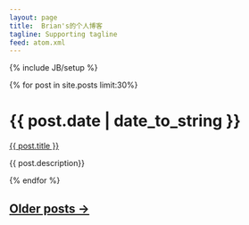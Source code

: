 ```yaml
---
layout: page
title:  Brian's的个人博客
tagline: Supporting tagline
feed: atom.xml
---
```

{% include JB/setup %}

<!--
<form action="/search.html" method="get" id="search_form">
<div align='right'>
<input type="text" name="q" placeholder="Keywords..." />
</div>
</form>


[![Feed icon](/files/css/feed-icon-14x14.png){:title="Atom feed of recent posts" .right}][feed]
[feed]: /atom.xml
-->

<!--
## **RECENT POSTS**
-->

{% for post in site.posts limit:30%}
<div class="section list">
<h1>{{ post.date | date_to_string }}</h1>
<p class="line">
<a class="title" href="{{ post.url }}">{{ post.title }}</a>
<!--
<a class="comments" href="{{ post.url }}/#disqus_thread">View Comments</a>
-->
</p>
<p class="excerpt">{{ post.description}}</p>
</div>
{% endfor %}

## [**Older posts &rarr;**](/archive.html)

<script type="text/javascript">
//<![CDATA[
(function() {
 var links = document.getElementsByTagName('a');
 var query = '?';
 for(var i = 0; i < links.length; i++) {
     if(links[i].href.indexOf('#disqus_thread') >= 0) {
         query += 'url' + i + '=' + encodeURIComponent(links[i].href) + '&';
     }
 }
 document.write('<script type="text/javascript" src="http://disqus.com/forums/timstechtalk/get_num_replies.js' + query + '"></' + 'script>');
 })();
//]]>
</script>
